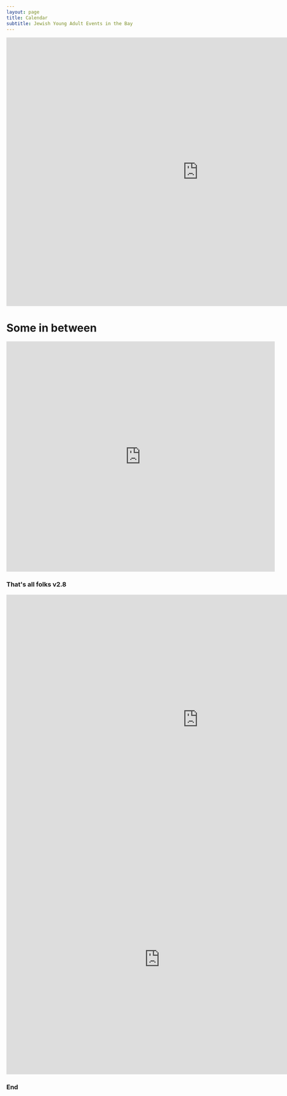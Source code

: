 ```yaml
---
layout: page
title: Calendar 
subtitle: Jewish Young Adult Events in the Bay
---
```


<div class="responsive-iframe-container big-container">
  <iframe src="https://calendar.google.com/calendar/embed?showTitle=0&amp;showPrint=0&amp;showTabs=0&amp;showCalendars=0&amp;height=800&amp;wkst=1&amp;bgcolor=%23FFFFFF&amp;src=bsp4pl7nrmbt1merbkuehqluj4%40group.calendar.google.com&amp;color=%23182C57&amp;ctz=America%2FLos_Angeles" style="border-width:0" width="1000" height="700" frameborder="0" scrolling="no"></iframe></div>

# Some in between

<div class="responsive-iframe-container small-container">
  <iframe src="https://calendar.google.com/calendar/embed?showTitle=0&amp;showPrint=0&amp;showTabs=0&amp;showCalendars=0&amp;mode=AGENDA&amp;height=800&amp;wkst=1&amp;bgcolor=%23FFFFFF&amp;src=bsp4pl7nrmbt1merbkuehqluj4%40group.calendar.google.com&amp;color=%23182C57&amp;ctz=America%2FLos_Angeles" style="border-width:0" width="700" height="600" frameborder="0" scrolling="no"></iframe></div>

### That's all folks v2.8


<div class="responsive-iframe-container big-container"><iframe src="https://calendar.google.com/calendar/embed?showTitle=0&amp;showNav=0&amp;showPrint=0&amp;showTabs=0&amp;showCalendars=0&amp;showTz=0&amp;height=700&amp;wkst=1&amp;bgcolor=%23db694f&amp;src=8m2g17v43t0bvveu7nr4r2n554%40group.calendar.google.com&amp;color=%23fbdbac&amp;ctz=America%2FLos_Angeles" style="border-width:0" width="1000" height="650" frameborder="0" scrolling="no"></iframe></div>

<div class="responsive-iframe-container small-container"><iframe src="https://calendar.google.com/calendar/embed?showTitle=0&amp;showNav=0&amp;showPrint=0&amp;showTabs=0&amp;showCalendars=0&amp;showTz=0&amp;mode=AGENDA&amp;height=800&amp;wkst=1&amp;bgcolor=%23db694f&amp;src=8m2g17v43t0bvveu7nr4r2n554%40group.calendar.google.com&amp;color=%23B1440E&amp;ctz=America%2FLos_Angeles" style="border-width:0" width="800" height="600" frameborder="0" scrolling="no"></iframe></div>

### End
